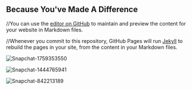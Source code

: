 ## Because You've Made A Difference

//You can use the [editor on GitHub](https://github.com/blaket174/jacob-blake/edit/main/README.md) to maintain and preview the content for your website in Markdown files.

//Whenever you commit to this repository, GitHub Pages will run [Jekyll](https://jekyllrb.com/) to rebuild the pages in your site, from the content in your Markdown files.


![Snapchat-1759353550](https://user-images.githubusercontent.com/100542162/155907653-97b3cb04-b1d4-432c-9ba3-3e9c75eefe53.jpg)

![Snapchat-1444765941](https://user-images.githubusercontent.com/100542162/155907741-11fb3768-d260-4e2d-81bd-d54107f07e6b.jpg)

![Snapchat-842213189](https://user-images.githubusercontent.com/100542162/155907771-e7fbe56e-9199-4d34-ab48-18da08ab5304.jpg)

